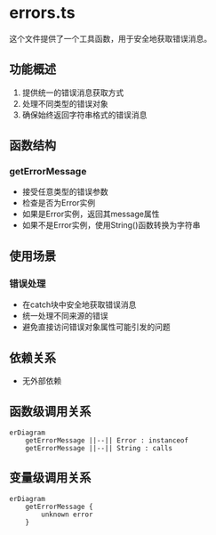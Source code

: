 # errors.ts

这个文件提供了一个工具函数，用于安全地获取错误消息。

## 功能概述

1. 提供统一的错误消息获取方式
2. 处理不同类型的错误对象
3. 确保始终返回字符串格式的错误消息

## 函数结构

### getErrorMessage
- 接受任意类型的错误参数
- 检查是否为Error实例
- 如果是Error实例，返回其message属性
- 如果不是Error实例，使用String()函数转换为字符串

## 使用场景

### 错误处理
- 在catch块中安全地获取错误消息
- 统一处理不同来源的错误
- 避免直接访问错误对象属性可能引发的问题

## 依赖关系

- 无外部依赖

## 函数级调用关系

```mermaid
erDiagram
    getErrorMessage ||--|| Error : instanceof
    getErrorMessage ||--|| String : calls
```

## 变量级调用关系

```mermaid
erDiagram
    getErrorMessage {
        unknown error
    }
```